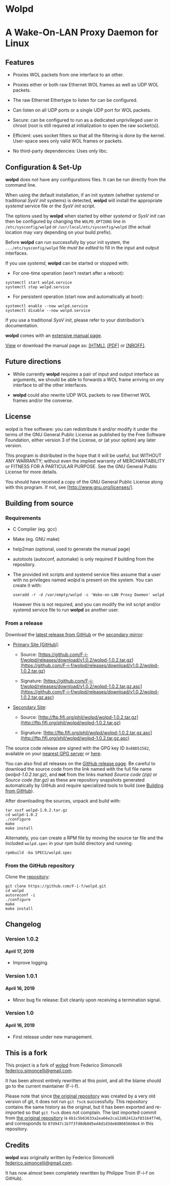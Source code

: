 Wolpd
=====
A Wake-On-LAN Proxy Daemon for Linux
====================================

## Features

* Proxies WOL packets from one interface to an other.

* Proxies either or both raw Ethernet WOL frames as well as UDP WOL
  packets.

* The raw Ethernet Ethertype to listen for can be configured.

* Can listen on all UDP ports or a single UDP port for WOL packets.

* Secure: can be configured to run as a dedicated unprivileged user in
  chroot (root is still required at initialization to open the raw
  socket(s)).

* Efficient: uses socket filters so that all the filtering is done by
  the kernel.  User-space sees only valid WOL frames or packets.

* No third-party dependencies: Uses only libc.

## Configuration & Set-Up

**wolpd** does not have any configurations files.  It can be run
directly from the command line.

When using the default installation, if an init system (whether
_systemd_ or traditional _SysV init_ systems) is detected, **wolpd** will
install the appropriate _systemd_ service file or the _SysV init_ script.

The options used by **wolpd** when started by either _systemd_ or
_SysV init_ can then be configured by changing the `WOLPD_OPTIONS`
line in `/etc/sysconfig/wolpd` or `/usr/local/etc/sysconfig/wolpd`
(the actual location may vary depending on your build prefix).

Before **wolpd** can run successfully by your init system, the
`.../etc/sysconfig/wolpd` file *must be edited* to fill in the input
and output interfaces.

If you use _systemd_, **wolpd** can be started or stopped with:

* For one-time operation (won't restart after a reboot):
``` shell
systemctl start wolpd.service
systemctl stop wolpd.service
```

* For persistent operation (start now and automatically at boot):

``` shell
systemctl enable --now wolpd.service
systemctl disable --now wolpd.service
```

If you use a traditional _SysV init_, please refer to your
distribution's documentation.

**wolpd** comes with an [extensive manual
page](https://htmlpreview.github.io/?https://raw.githubusercontent.com/F-i-f/wolpd/master/wolpd.8.html).

[View](https://htmlpreview.github.io/?https://raw.githubusercontent.com/F-i-f/wolpd/master/wolpd.8.html) or
download the manual page as:
[[HTML]](https://raw.githubusercontent.com/F-i-f/wolpd/master/wolpd.8.html),
[[PDF]](https://raw.githubusercontent.com/F-i-f/wolpd/master/wolpd.8.pdf) or
[[NROFF]](https://raw.githubusercontent.com/F-i-f/wolpd/master/wolpd.8).

## Future directions

* While currently **wolpd** requires a pair of input and output
  interface as arguments, we should be able to forwards a WOL frame
  arriving on _any_ interface to _all_ the other interfaces.

* **wolpd** could also rewrite UDP WOL packets to raw Ethernet WOL
  frames and/or the converse.

## License

wolpd is free software: you can redistribute it and/or
modify it under the terms of the GNU General Public License as
published by the Free Software Foundation, either version 3 of the
License, or (at your option) any later version.

This program is distributed in the hope that it will be useful, but
WITHOUT ANY WARRANTY; without even the implied warranty of
MERCHANTABILITY or FITNESS FOR A PARTICULAR PURPOSE.  See the GNU
General Public License for more details.

You should have received a copy of the GNU General Public License
along with this program.  If not, see [http://www.gnu.org/licenses/].

## Building from source

### Requirements

* C Compiler (eg. gcc)

* Make (eg. GNU make)

* help2man (optional, used to generate the manual page)

* autotools (autoconf, automake) is only required if building from the
  repository.

* The provided init scripts and systemd service files assume that a
  user with no privileges named _wolpd_ is present on the system.  You
  can create it with:
  ```shell
  useradd -r -d /var/empty/wolpd -c 'Wake-on-LAN Proxy Daemon' wolpd
  ```
  However this is not required, and you can modify the init script
  and/or systemd service file to run **wolpd** as another user.

### From a release

Download the [latest release from
GitHub](https://github.com/F-i-f/wolpd/releases/download/v1.0.2/wolpd-1.0.2.tar.gz)
or the [secondary mirror](http://ftp.fifi.org/phil/wolpd/wolpd-1.0.2.tar.gz):

* [Primary Site (GitHub)](https://github.com/F-i-f/wolpd/releases/):

  * Source:
	[https://github.com/F-i-f/wolpd/releases/download/v1.0.2/wolpd-1.0.2.tar.gz](https://github.com/F-i-f/wolpd/releases/download/v1.0.2/wolpd-1.0.2.tar.gz)

  * Signature:
	[https://github.com/F-i-f/wolpd/releases/download/v1.0.2/wolpd-1.0.2.tar.gz.asc](https://github.com/F-i-f/wolpd/releases/download/v1.0.2/wolpd-1.0.2.tar.gz.asc)

* [Secondary Site](http://ftp.fifi.org/phil/wolpd/):

  * Source:
	[http://ftp.fifi.org/phil/wolpd/wolpd-1.0.2.tar.gz](http://ftp.fifi.org/phil/wolpd/wolpd-1.0.2.tar.gz)

  * Signature:
	[http://ftp.fifi.org/phil/wolpd/wolpd-1.0.2.tar.gz.asc](http://ftp.fifi.org/phil/wolpd/wolpd-1.0.2.tar.gz.asc)


The source code release are signed with the GPG key ID `0x88D51582`,
available on your [nearest GPG server](https://pgp.mit.edu/) or
[here](http://ftp.fifi.org/phil/GPG-KEY).

You can also find all releases on the [GitHub release
page](https://github.com/F-i-f/wolpd/releases/).  Be careful to
download the source code from the link named with the full file name
(_wolpd-1.0.2.tar.gz_), and **not** from the links marked _Source code
(zip)_ or _Source code (tar.gz)_ as these are repository snapshots
generated automatically by GitHub and require specialized tools to
build (see [Building from GitHub](#from-the-github-repository)).

After downloading the sources, unpack and build with:

```shell
tar xvzf wolpd-1.0.2.tar.gz
cd wolpd-1.0.2
./configure
make
make install
```

Alternately, you can create a RPM file by moving the source tar file
and the included `wolpd.spec` in your rpm build directory and running:

```shell
rpmbuild -ba SPECS/wolpd.spec
```

### From the GitHub repository

Clone the [repository](https://github.com/F-i-f/wolpd.git):

```shell
git clone https://github.com/F-i-f/wolpd.git
cd wolpd
autoreconf -i
./configure
make
make install
```

## Changelog

### Version 1.0.2
#### April 17, 2019

* Improve logging.

### Version 1.0.1
#### April 16, 2019

* Minor bug fix release: Exit cleanly upon receiving a termination
  signal.

### Version 1.0
#### April 16, 2019

* First release under new management.

## This is a fork

This project is a fork of [wolpd](https://github.com/simon3z/wolpd)
from Federico Simoncelli <federico.simoncelli@gmail.com>.

It has been almost entirely rewritten at this point, and all the blame
should go to the current maintainer (F-i-f).

Please note that since [the original
repository](https://github.com/simon3z/wolpd) was created by a very
old version of git, it does not run `git fsck` successfully.  This
repository contains the same history as the original, but it has been
exported and re-imported so that `git fsck` does not complain.  The
last imported commit from [the original
repository](https://github.com/simon3z/wolpd) is
`6b1c5b63633a2ea66e2ca12d82412af83164f746`, and corresponds to
`07d947c1b7f3fd0db0d5ed4d1d3de8d8665668e4` in this repository.

## Credits

**wolpd** was originally written by Federico Simoncelli <federico.simoncelli@gmail.com>.

It has now almost been completely rewritten by Philippe Troin (F-i-f on GitHub).

<!--  LocalWords:  WOL UDP Ethertype chroot libc wolpd init eg untar
 -->
<!--  LocalWords:  systemd NROFF gcc help2man autotools autoconf GPG
 -->
<!--  LocalWords:  automake Changelog Simoncelli Troin gz github SysV
 -->
